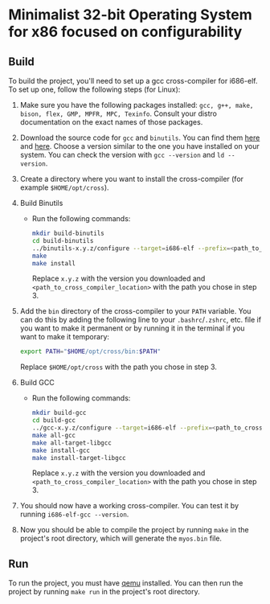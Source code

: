 # Minimalist 32-bit Operating System for x86 focused on configurability

## Build
To build the project, you'll need to set up a gcc cross-compiler for i686-elf. To set up one, follow the following steps (for Linux):

1. Make sure you have the following packages installed: `gcc, g++, make, bison, flex, GMP, MPFR, MPC, Texinfo`. Consult your distro documentation on the exact names of those packages.

2. Download the source code for `gcc` and `binutils`. You can find them [here](https://www.gnu.org/software/gcc/) and [here](https://www.gnu.org/software/binutils/). Choose a version similar to the one you have installed on your system. You can check the version with `gcc --version` and `ld --version`.

3. Create a directory where you want to install the cross-compiler (for example `$HOME/opt/cross`).

4. Build Binutils
	- Run the following commands:
		```bash
		mkdir build-binutils
		cd build-binutils
		../binutils-x.y.z/configure --target=i686-elf --prefix=<path_to_cross_compiler_location> --with-sysroot --disable-nls --disable-werror
		make
		make install
		```
		Replace `x.y.z` with the version you downloaded and `<path_to_cross_compiler_location>` with the path you chose in step 3.

5. Add the `bin` directory of the cross-compiler to your `PATH` variable. You can do this by adding the following line to your `.bashrc`/`.zshrc`, etc. file if you want to make it permanent or by running it in the terminal if you want to make it temporary:
	```bash
	export PATH="$HOME/opt/cross/bin:$PATH"
	```
	Replace `$HOME/opt/cross` with the path you chose in step 3.

6. Build GCC
	- Run the following commands:
		```bash
		mkdir build-gcc
		cd build-gcc
		../gcc-x.y.z/configure --target=i686-elf --prefix=<path_to_cross_compiler_location> --disable-nls --enable-languages=c,c++ --without-headers
		make all-gcc
		make all-target-libgcc
		make install-gcc
		make install-target-libgcc
		```
		Replace `x.y.z` with the version you downloaded and `<path_to_cross_compiler_location>` with the path you chose in step 3.

7. You should now have a working cross-compiler. You can test it by running `i686-elf-gcc --version`.

8. Now you should be able to compile the project by running `make` in the project's root directory, which will generate the `myos.bin` file.

## Run

To run the project, you must have [qemu](https://www.qemu.org/) installed. You can then run the project by running `make run` in the project's root directory.